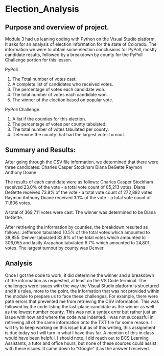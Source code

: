 # Election_Analysis

## Purpose and overview of project.

Module 3 had us leaning coding with Python on the Visual Studio platform.  It asks for an analysis of election information for the state of Colorado.  The information we were to obtain some election conclusions for PyPoll, mostly candidate results, followed by a breakdown by county for the PyPoll Challenge portion for this lesson.

PyPoll
1. The Total number of votes cast.
2. A complete list of candidates who received votes.
3. The percentage of votes each candidate won.
4. The total number of votes each candidate won.
5. The winner of the election based on popular vote.

PyPoll Challenge
1. A list if the counties for this election.
2. The percentage of votes per county tabulated.
3. The total number of votes tabulated per county.
4. Determine the county that had the largest voter turnout.

## Summary and Results:

After going through the CSV file information, we determined that there were three candidates:
Charles Casper Stockham
Diana DeGette
Raymon Anthony Doane

The results of each candidate were as follows:
Charles Casper Stockham received 23.0% of the vote - a total vote count of 85,213 votes.
Diana DeGette received 73.8% of the vote - a total vote count of 272,892 votes
Raymon Anthony Doane received 3.1% of the vote - a total vote count of 11,606 votes.

A total of 369,711 votes were cast.  The winner was determined to be Diana DeGette.

After retrieving the information by counties, the breakdown resulted as follows:
Jefferson tabulated 10.5% of the total votes which amounted to 38,855.
Denver tabulated 82.8% of the total votes which amounted to 306,055
and lastly Arapahoe tabulated 6.7% which amounted to 24,801 votes.
The largest turnout by county was Denver.

## Analysis
Once I got the code to work, it did determine the winner and a breakdown of the information as requested, at least on the VS Code terminal.  The challenges were issues with the way the Visual Studio platform is structured and it's rules, more to the point, the information that was not provided within the module to prepare us to face these challenges.  For example, there were path errors that prevented me from retrieving the CSV information.  This was followed by the code listing the last-place candidate as the winner as well as the lowest number county.  This was not a syntax error but rather just an issue with how and where the code was indented. I was not successful in retrieving all of the same information onto the TXT file for some reason.  I will try to keep working on this issue but as of this writing, this assignment is due today so I will turn in what I have thus far.   A mention of this in class would have been helpful.  I should note, I did reach out to BCS Learning Assistants, a tutor and office hours, but none of these sources could assist with these issues.  It came down to "Google" it as the answer I received.
